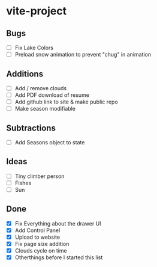 # vite-project

## Bugs

- [ ] Fix Lake Colors
- [ ] Preload snow animation to prevent "chug" in animation

## Additions

- [ ] Add / remove clouds
- [ ] Add PDF download of resume
- [ ] Add github link to site & make public repo
- [ ] Make season modifiable

## Subtractions

- [ ] Add Seasons object to state

## Ideas

- [ ] Tiny climber person
- [ ] Fishes
- [ ] Sun

## Done

- [x] Fix Everything about the drawer UI
- [x] Add Control Panel
- [x] Upload to website
- [x] Fix page size addition
- [x] Clouds cycle on time
- [x] Otherthings before I started this list
